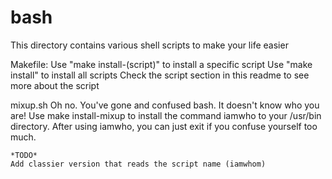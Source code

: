 # bash
This directory contains various shell scripts to make your life easier

Makefile:
	Use "make install-(script)" to install a specific script
	Use "make install" to install all scripts
	Check the script section in this readme to see more about the script

mixup.sh
	Oh no. You've gone and confused bash. It doesn't know who you are!
	Use make install-mixup to install the command iamwho to your /usr/bin directory.
	After using iamwho, you can just exit if you confuse yourself too much.

	*TODO*
	Add classier version that reads the script name (iamwhom)
